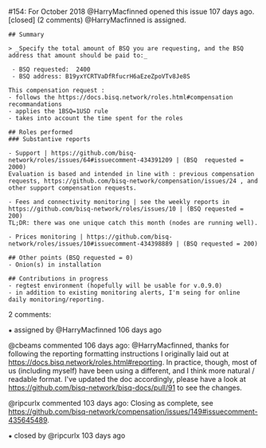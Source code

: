#154: For October 2018
@HarryMacfinned opened this issue 107 days ago.  [closed] (2 comments)
@HarryMacfinned is assigned. 

    ## Summary
    
    > _Specify the total amount of BSQ you are requesting, and the BSQ address that amount should be paid to:_
    
     - BSQ requested:  2400 
     - BSQ address: B19yxYCRTVaDfRfucrH6aEzeZpoVTv8Je8S
    
    This compensation request :
    - follows the https://docs.bisq.network/roles.html#compensation recommandations
    - applies the 1BSQ=1USD rule
    - takes into account the time spent for the roles
    
    ## Roles performed
    ### Substantive reports
    
    - Support | https://github.com/bisq-network/roles/issues/64#issuecomment-434391209 | (BSQ  requested = 2000)
    Evaluation is based and intended in line with : previous compensation requests, https://github.com/bisq-network/compensation/issues/24 , and other support compensation requests.
    
    - Fees and connectivity monitoring | see the weekly reports in https://github.com/bisq-network/roles/issues/10 | (BSQ requested = 200)
    TL;DR: there was one unique catch this month (nodes are running well).
    
    - Prices monitoring | https://github.com/bisq-network/roles/issues/10#issuecomment-434398889 | (BSQ requested = 200)
    
    ## Other points (BSQ requested = 0)
    - Onion(s) in installation
    
    ## Contributions in progress
    - regtest environment (hopefully will be usable for v.0.9.0)
    - in addition to existing monitoring alerts, I'm seing for online daily monitoring/reporting.


2 comments:

⁕ assigned by @HarryMacfinned 106 days ago

@cbeams commented 106 days ago:
    @HarryMacfinned, thanks for following the reporting formatting instructions I originally laid out at https://docs.bisq.network/roles.html#reporting. In practice, though, most of us (including myself) have been using a different, and I think more natural / readable 
    format. I've updated the doc accordingly, please have a look at https://github.com/bisq-network/bisq-docs/pull/91 to see the changes.


@ripcurlx commented 103 days ago:
    Closing as complete, see https://github.com/bisq-network/compensation/issues/149#issuecomment-435645489.


⁕ closed by @ripcurlx 103 days ago

